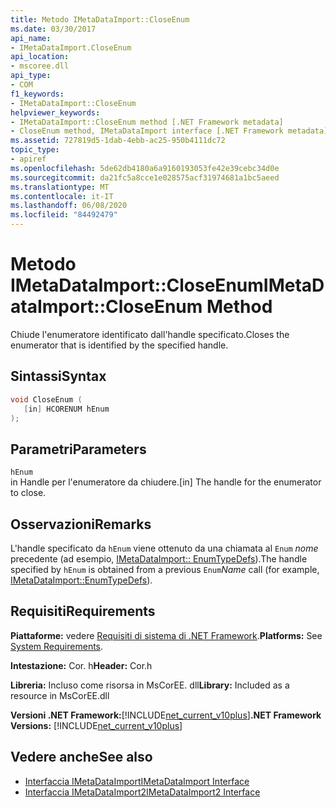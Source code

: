 ```yaml
---
title: Metodo IMetaDataImport::CloseEnum
ms.date: 03/30/2017
api_name:
- IMetaDataImport.CloseEnum
api_location:
- mscoree.dll
api_type:
- COM
f1_keywords:
- IMetaDataImport::CloseEnum
helpviewer_keywords:
- IMetaDataImport::CloseEnum method [.NET Framework metadata]
- CloseEnum method, IMetaDataImport interface [.NET Framework metadata]
ms.assetid: 727819d5-1dab-4ebb-ac25-950b4111dc72
topic_type:
- apiref
ms.openlocfilehash: 5de62db4180a6a9160193053fe42e39cebc34d0e
ms.sourcegitcommit: da21fc5a8cce1e028575acf31974681a1bc5aeed
ms.translationtype: MT
ms.contentlocale: it-IT
ms.lasthandoff: 06/08/2020
ms.locfileid: "84492479"
---
```

# <a name="imetadataimportcloseenum-method"></a><span data-ttu-id="8565c-102">Metodo IMetaDataImport::CloseEnum</span><span class="sxs-lookup"><span data-stu-id="8565c-102">IMetaDataImport::CloseEnum Method</span></span>
<span data-ttu-id="8565c-103">Chiude l'enumeratore identificato dall'handle specificato.</span><span class="sxs-lookup"><span data-stu-id="8565c-103">Closes the enumerator that is identified by the specified handle.</span></span>  
  
## <a name="syntax"></a><span data-ttu-id="8565c-104">Sintassi</span><span class="sxs-lookup"><span data-stu-id="8565c-104">Syntax</span></span>  
  
```cpp  
void CloseEnum (  
   [in] HCORENUM hEnum  
);  
```  
  
## <a name="parameters"></a><span data-ttu-id="8565c-105">Parametri</span><span class="sxs-lookup"><span data-stu-id="8565c-105">Parameters</span></span>  
 `hEnum`  
 <span data-ttu-id="8565c-106">in Handle per l'enumeratore da chiudere.</span><span class="sxs-lookup"><span data-stu-id="8565c-106">[in] The handle for the enumerator to close.</span></span>  
  
## <a name="remarks"></a><span data-ttu-id="8565c-107">Osservazioni</span><span class="sxs-lookup"><span data-stu-id="8565c-107">Remarks</span></span>  
 <span data-ttu-id="8565c-108">L'handle specificato da `hEnum` viene ottenuto da una chiamata al `Enum` *nome* precedente (ad esempio, [IMetaDataImport:: EnumTypeDefs](imetadataimport-enumtypedefs-method.md)).</span><span class="sxs-lookup"><span data-stu-id="8565c-108">The handle specified by `hEnum` is obtained from a previous `Enum`*Name* call (for example, [IMetaDataImport::EnumTypeDefs](imetadataimport-enumtypedefs-method.md)).</span></span>  
  
## <a name="requirements"></a><span data-ttu-id="8565c-109">Requisiti</span><span class="sxs-lookup"><span data-stu-id="8565c-109">Requirements</span></span>  
 <span data-ttu-id="8565c-110">**Piattaforme:** vedere [Requisiti di sistema di .NET Framework](../../get-started/system-requirements.md).</span><span class="sxs-lookup"><span data-stu-id="8565c-110">**Platforms:** See [System Requirements](../../get-started/system-requirements.md).</span></span>  
  
 <span data-ttu-id="8565c-111">**Intestazione:** Cor. h</span><span class="sxs-lookup"><span data-stu-id="8565c-111">**Header:** Cor.h</span></span>  
  
 <span data-ttu-id="8565c-112">**Libreria:** Incluso come risorsa in MsCorEE. dll</span><span class="sxs-lookup"><span data-stu-id="8565c-112">**Library:** Included as a resource in MsCorEE.dll</span></span>  
  
 <span data-ttu-id="8565c-113">**Versioni .NET Framework:**[!INCLUDE[net_current_v10plus](../../../../includes/net-current-v10plus-md.md)]</span><span class="sxs-lookup"><span data-stu-id="8565c-113">**.NET Framework Versions:** [!INCLUDE[net_current_v10plus](../../../../includes/net-current-v10plus-md.md)]</span></span>  
  
## <a name="see-also"></a><span data-ttu-id="8565c-114">Vedere anche</span><span class="sxs-lookup"><span data-stu-id="8565c-114">See also</span></span>

- [<span data-ttu-id="8565c-115">Interfaccia IMetaDataImport</span><span class="sxs-lookup"><span data-stu-id="8565c-115">IMetaDataImport Interface</span></span>](imetadataimport-interface.md)
- [<span data-ttu-id="8565c-116">Interfaccia IMetaDataImport2</span><span class="sxs-lookup"><span data-stu-id="8565c-116">IMetaDataImport2 Interface</span></span>](imetadataimport2-interface.md)
